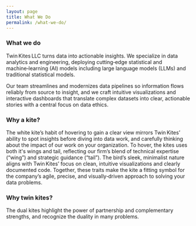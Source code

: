 ```yaml
---
layout: page
title: What We Do
permalink: /what-we-do/
---
```


### **What we do**

Twin Kites LLC turns data into actionable insights. We specialize in data analytics and engineering, deploying cutting‑edge statistical and machine‑learning (AI) models including large language models (LLMs) and traditional statistical models.  

Our team streamlines and modernizes data pipelines so information flows reliably from source to insight, and we craft intuitive visualizations and interactive dashboards that translate complex datasets into clear, actionable stories with a central focus on data ethics.

### Why a kite? 
The white kite’s habit of hovering to gain a clear view mirrors Twin Kites’ ability to spot insights before diving into data work, and carefully thinking about the impact of our work on your organization. To hover, the kites uses both it's wings and tail, reflecting our firm’s blend of technical expertise (“wing”) and strategic guidance (“tail”). The bird’s sleek, minimalist nature aligns with Twin Kites’ focus on clean, intuitive visualizations and clearly documented code. Together, these traits make the kite a fitting symbol for the company’s agile, precise, and visually‑driven approach to solving your data problems.

### Why twin kites?
The dual kites highlight the power of partnership and complementary strengths, and recognize the duality in many problems.
